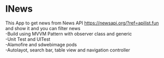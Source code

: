 # INews

This App to get news from  News API https://newsapi.org/?ref=apilist.fun and show it and you can filter news
</br>
-Build using MVVM Pattern with observer class and generic 
</br>
-Unit Test and UITest
</br>
-Alamofire and sdwebimage pods
</br>
-Autolayot, search bar, table view and navigation controller
